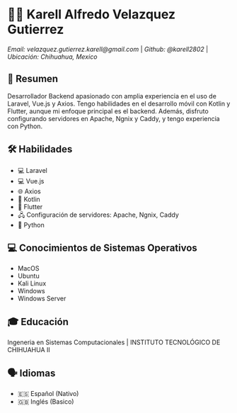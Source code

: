 # 👨‍💻 Karell Alfredo Velazquez Gutierrez

_Email: velazquez.gutierrez.karell@gmail.com_ | _Github: @karell2802_ | _Ubicación: Chihuahua, Mexico_

## 📝 Resumen

Desarrollador Backend apasionado con amplia experiencia en el uso de Laravel, Vue.js y Axios. Tengo habilidades en el desarrollo móvil con Kotlin y Flutter, aunque mi enfoque principal es el backend. Además, disfruto configurando servidores en Apache, Ngnix y Caddy, y tengo experiencia con Python.

## 🛠 Habilidades

- 💻 Laravel
- 💻 Vue.js
- 🌐 Axios
- 📱 Kotlin
- 📱 Flutter
- 🖧 Configuración de servidores: Apache, Ngnix, Caddy
- 🤖 Python


## 💻 Conocimientos de Sistemas Operativos

- MacOS
- Ubuntu
- Kali Linux
- Windows
- Windows Server

## 🎓 Educación

Ingeneria en Sistemas Computacionales | INSTITUTO TECNOLÓGICO DE CHIHUAHUA II

## 🗣 Idiomas

- 🇪🇸 Español (Nativo)
- 🇬🇧 Inglés (Basico)
